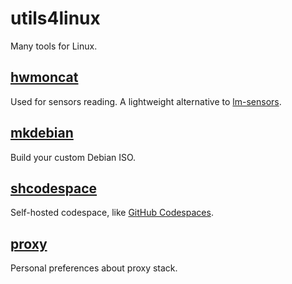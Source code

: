 # utils4linux

Many tools for Linux.

## [hwmoncat](hwmoncat)

Used for sensors reading. A lightweight alternative to [lm-sensors](https://github.com/lm-sensors/lm-sensors).

## [mkdebian](mkdebian)

Build your custom Debian ISO.

## [shcodespace](shcodespace)

Self-hosted codespace, like [GitHub Codespaces](https://github.com/features/codespaces).

## [proxy](proxy)

Personal preferences about proxy stack.
